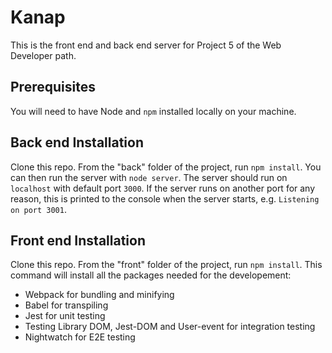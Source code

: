# Kanap #

This is the front end and back end server for Project 5 of the Web Developer path.

## Prerequisites ##

You will need to have Node and `npm` installed locally on your machine.


## Back end Installation ##

Clone this repo. From the "back" folder of the project, run `npm install`. You 
can then run the server with `node server`. 
The server should run on `localhost` with default port `3000`. If the
server runs on another port for any reason, this is printed to the
console when the server starts, e.g. `Listening on port 3001`.


## Front end Installation ###

Clone this repo. From the "front" folder of the project, run `npm install`. This command
will install all the packages needed for the developement:

* Webpack for bundling and minifying
* Babel for transpiling
* Jest for unit testing
* Testing Library DOM, Jest-DOM and User-event for integration testing
* Nightwatch for E2E testing
